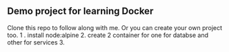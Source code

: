 ## **Demo project for learning Docker**

Clone this repo to follow along with me. Or you can create your own project too.
 1 . install node:alpine
 2. create 2 container for one for databse and other for services 
 3.
